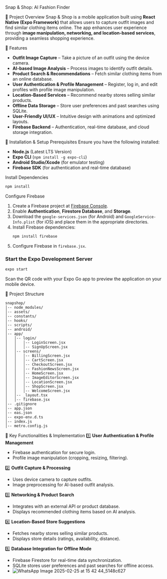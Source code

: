 Snap & Shop: AI Fashion Finder

📌 Project Overview
Snap & Shop is a mobile application built using **React Native (Expo Framework)** that allows users to capture outfit images and find similar clothing items online. The app enhances user experience through **image manipulation, networking, and location-based services**, providing a seamless shopping experience.

🎯 Features
- **Outfit Image Capture** – Take a picture of an outfit using the device camera.
- **AI-based Image Analysis** – Process images to identify outfit details.
- **Product Search & Recommendations** – Fetch similar clothing items from an online database.
- **User Authentication & Profile Management** – Register, log in, and edit profiles with profile image manipulation.
- **Location-Based Services** – Recommend nearby stores selling similar products.
- **Offline Data Storage** – Store user preferences and past searches using SQLite.
- **User-Friendly UI/UX** – Intuitive design with animations and optimized layouts.
- **Firebase Backend** – Authentication, real-time database, and cloud storage integration.

🚀 Installation & Setup
 Prerequisites
Ensure you have the following installed:
- **Node.js** (Latest LTS Version)
- **Expo CLI** (`npm install -g expo-cli`)
- **Android Studio/Xcode** (for emulator testing)
- **Firebase SDK** (for authentication and real-time database)

 Install Dependencies
```sh
npm install
```

 Configure Firebase
1. Create a Firebase project at [Firebase Console](https://console.firebase.google.com/).
2. Enable **Authentication**, **Firestore Database**, and **Storage**.
3. Download the `google-services.json` (for Android) and `GoogleService-Info.plist` (for iOS) and place them in the appropriate directories.
4. Install Firebase dependencies:
   ```sh
   npm install firebase
   ```
5. Configure Firebase in `firebase.jsx`.

### Start the Expo Development Server
```sh
expo start
```
Scan the QR code with your Expo Go app to preview the application on your mobile device.

 📁 Project Structure
```
snapshop/
│-- node_modules/
│-- assets/
│-- constants/
│-- hooks/
│-- scripts/
│-- android/
│-- app/
│   │-- login/
│   │   │-- LoginScreen.jsx
│   │   │-- SignUpScreen.jsx
│   │-- screens/
│   │   │-- BillingScreen.jsx
│   │   │-- CartScreen.jsx
│   │   │-- CheckoutScreen.jsx
│   │   │-- FashionNewsScreen.jsx
│   │   │-- HomeScreen.jsx
│   │   │-- ImageEditorScreen.jsx
│   │   │-- LocationScreen.jsx
│   │   │-- ShopScreen.jsx
│   │   │-- WelcomeScreen.jsx
│   │-- _layout.tsx
│   │-- firebase.jsx
│-- .gitignore
│-- app.json
│-- eas.json
│-- expo-env.d.ts
│-- index.js
│-- metro.config.js
```

 📍 Key Functionalities & Implementation
 1️⃣ **User Authentication & Profile Management**
- Firebase authentication for secure login.
- Profile image manipulation (cropping, resizing, filtering).

 2️⃣ **Outfit Capture & Processing**
- Uses device camera to capture outfits.
- Image preprocessing for AI-based outfit analysis.

 3️⃣ **Networking & Product Search**
- Integrates with an external API or product database.
- Displays recommended clothing items based on AI analysis.

 4️⃣ **Location-Based Store Suggestions**
- Fetches nearby stores selling similar products.
- Displays store details (ratings, availability, distance).

 5️⃣ **Database Integration for Offline Mode**
- Firebase Firestore for real-time data synchronization.
- SQLite stores user preferences and past searches for offline access.
- ![WhatsApp Image 2025-02-25 at 15 42 44_5148c627](https://github.com/user-attachments/assets/1af46270-c1da-432e-bee3-fca88f6bc53a)

